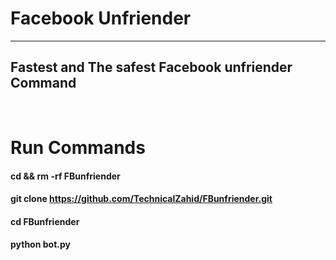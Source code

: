 # Facebook Unfriender
___
## Fastest and The safest Facebook unfriender Command


‌
# Run Commands

#### cd && rm -rf FBunfriender
#### git clone https://github.com/TechnicalZahid/FBunfriender.git
#### cd FBunfriender
#### python bot.py
